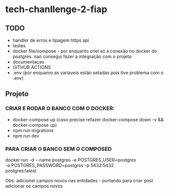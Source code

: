 # tech-chanllenge-2-fiap

## TODO
- handler de erros e tipagem https api
- testes
- docker file/compose - por enquanto criei só a conexão no docker do postgres. nao consegui fazer a integração com o projeto
- documentaçao
- GITHUB ACTIONS
- .env (por enquanro as variaveis estão setadas pois tive problema com o .env)

## Projeto

### CRIAR E RODAR O BANCO COM O DOCKER:
   - docker-compose up (caso precise refazer docker-compose down -v && docker-compose up)
   - npm run migrations
   - npm run dev
  
### PARA CRIAR O BANCO SEM O COMPOSED

  docker run -d --name postgres -e POSTGRES_USER=postgres\
  -e POSTGRES_PASSWORD=postgres
  -p 5432:5432 \
  postgres:latest

Obs: adicionei campos novos nas entidades - portando para criar post adicionar os campos novos


  
